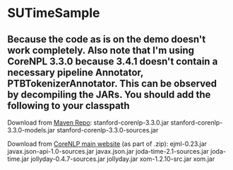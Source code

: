 SUTimeSample
============

Because the code as is on the demo doesn't work completely. Also note that I'm using CoreNPL 3.3.0 because 3.4.1 doesn't contain a necessary pipeline Annotator, PTBTokenizerAnnotator. This can be observed by decompiling the JARs. 
You should add the following to your classpath
-----------------------------------------------
Download from <a href="http://search.maven.org/#browse%7C304725227">Maven Repo</a>: 
stanford-corenlp-3.3.0.jar
stanford-corenlp-3.3.0-models.jar
stanford-corenlp-3.3.0-sources.jar

Download from <a href="http://nlp.stanford.edu/software/corenlp.shtml#Download">CoreNLP main website</a> (as part of .zip):
ejml-0.23.jar
javax.json-api-1.0-sources.jar
javax.json.jar
joda-time-2.1-sources.jar
joda-time.jar
jollyday-0.4.7-sources.jar
jollyday.jar
xom-1.2.10-src.jar
xom.jar
